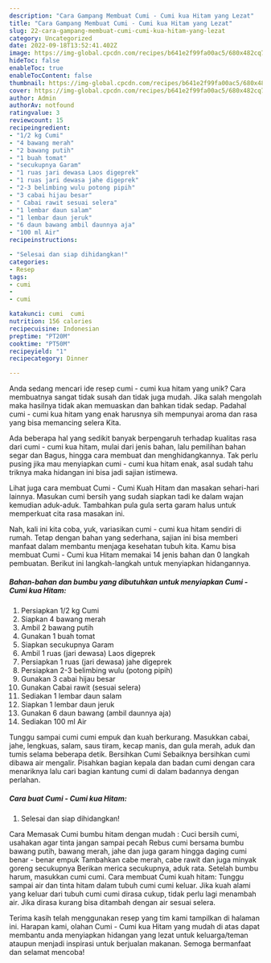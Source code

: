 ```yaml
---
description: "Cara Gampang Membuat Cumi - Cumi kua Hitam yang Lezat"
title: "Cara Gampang Membuat Cumi - Cumi kua Hitam yang Lezat"
slug: 22-cara-gampang-membuat-cumi-cumi-kua-hitam-yang-lezat
category: Uncategorized
date: 2022-09-18T13:52:41.402Z
image: https://img-global.cpcdn.com/recipes/b641e2f99fa00ac5/680x482cq70/cumi-cumi-kua-hitam-foto-resep-utama.jpg
hideToc: false
enableToc: true
enableTocContent: false
thumbnail: https://img-global.cpcdn.com/recipes/b641e2f99fa00ac5/680x482cq70/cumi-cumi-kua-hitam-foto-resep-utama.jpg
cover: https://img-global.cpcdn.com/recipes/b641e2f99fa00ac5/680x482cq70/cumi-cumi-kua-hitam-foto-resep-utama.jpg
author: Admin
authorAv: notfound
ratingvalue: 3
reviewcount: 15
recipeingredient:
- "1/2 kg Cumi"
- "4 bawang merah"
- "2 bawang putih"
- "1 buah tomat"
- "secukupnya Garam"
- "1 ruas jari dewasa Laos digeprek"
- "1 ruas jari dewasa jahe digeprek"
- "2-3 belimbing wulu potong pipih"
- "3 cabai hijau besar"
- " Cabai rawit sesuai selera"
- "1 lembar daun salam"
- "1 lembar daun jeruk"
- "6 daun bawang ambil daunnya aja"
- "100 ml Air"
recipeinstructions:

- "Selesai dan siap dihidangkan!"
categories:
- Resep
tags:
- cumi
- 
- cumi

katakunci: cumi  cumi 
nutrition: 156 calories
recipecuisine: Indonesian
preptime: "PT20M"
cooktime: "PT50M"
recipeyield: "1"
recipecategory: Dinner

---
```





Anda sedang mencari ide resep cumi - cumi kua hitam yang unik? Cara membuatnya sangat tidak susah dan tidak juga mudah. Jika salah mengolah maka hasilnya tidak akan memuaskan dan bahkan tidak sedap. Padahal cumi - cumi kua hitam yang enak harusnya sih mempunyai aroma dan rasa yang bisa memancing selera Kita.





Ada beberapa hal yang sedikit banyak berpengaruh terhadap kualitas rasa dari cumi - cumi kua hitam, mulai dari jenis bahan, lalu pemilihan bahan segar dan Bagus, hingga cara membuat dan menghidangkannya. Tak perlu pusing jika mau menyiapkan cumi - cumi kua hitam enak,      asal sudah tahu triknya maka hidangan ini bisa jadi sajian istimewa.














Lihat juga cara membuat Cumi - Cumi Kuah Hitam dan masakan sehari-hari lainnya. Masukan cumi bersih yang sudah siapkan tadi ke dalam wajan kemudian aduk-aduk. Tambahkan pula gula serta garam halus untuk memperkuat cita rasa masakan ini.






Nah, kali ini kita coba, yuk, variasikan cumi - cumi kua hitam sendiri di rumah. Tetap dengan bahan yang sederhana, sajian ini bisa memberi manfaat dalam membantu menjaga kesehatan tubuh kita. Kamu bisa membuat Cumi - Cumi kua Hitam memakai 14 jenis bahan dan 0 langkah pembuatan. Berikut ini langkah-langkah untuk menyiapkan hidangannya.

<!--inarticleads1-->

##### Bahan-bahan dan bumbu yang dibutuhkan untuk menyiapkan Cumi - Cumi kua Hitam:

1. Persiapkan 1/2 kg Cumi
1. Siapkan 4 bawang merah
1. Ambil 2 bawang putih
1. Gunakan 1 buah tomat
1. Siapkan secukupnya Garam
1. Ambil 1 ruas (jari dewasa) Laos digeprek
1. Persiapkan 1 ruas (jari dewasa) jahe digeprek
1. Persiapkan 2-3 belimbing wulu (potong pipih)
1. Gunakan 3 cabai hijau besar
1. Gunakan  Cabai rawit (sesuai selera)
1. Sediakan 1 lembar daun salam
1. Siapkan 1 lembar daun jeruk
1. Gunakan 6 daun bawang (ambil daunnya aja)
1. Sediakan 100 ml Air


Tunggu sampai cumi cumi empuk dan kuah berkurang. Masukkan cabai, jahe, lengkuas, salam, saus tiram, kecap manis, dan gula merah, aduk dan tumis selama beberapa detik. Bersihkan Cumi Sebaiknya bersihkan cumi dibawa air mengalir. Pisahkan bagian kepala dan badan cumi dengan cara menariknya lalu cari bagian kantung cumi di dalam badannya dengan perlahan. 

<!--inarticleads2-->

##### Cara buat Cumi - Cumi kua Hitam:


1. Selesai dan siap dihidangkan!

Cara Memasak Cumi bumbu hitam dengan mudah : Cuci bersih cumi, usahakan agar tinta jangan sampai pecah Rebus cumi bersama bumbu bawang putih, bawang merah, jahe dan juga garam hingga daging cumi benar - benar empuk Tambahkan cabe merah, cabe rawit dan juga minyak goreng secukupnya Berikan merica secukupnya, aduk rata. Setelah bumbu harum, masukkan cumi cumi. Cara membuat Cumi kuah hitam: Tunggu sampai air dan tinta hitam dalam tubuh cumi cumi keluar. Jika kuah alami yang keluar dari tubuh cumi cumi dirasa cukup, tidak perlu lagi menambah air. Jika dirasa kurang bisa ditambah dengan air sesuai selera. 

Terima kasih telah menggunakan resep yang tim kami tampilkan di halaman ini. Harapan kami, olahan Cumi - Cumi kua Hitam yang mudah di atas dapat membantu anda menyiapkan hidangan yang lezat untuk keluarga/teman ataupun menjadi inspirasi untuk berjualan makanan. Semoga bermanfaat dan selamat mencoba!
